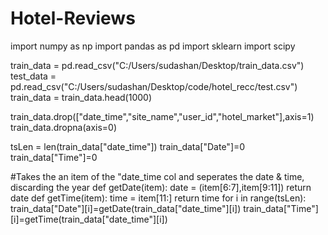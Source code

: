 # Hotel-Reviews

import numpy as np
import pandas as pd
import sklearn
import scipy

train_data = pd.read_csv("C:/Users/sudashan/Desktop/train_data.csv")
test_data = pd.read_csv("C:/Users/sudashan/Desktop/code/hotel_recc/test.csv")
train_data = train_data.head(1000)

train_data.drop(["date_time","site_name","user_id","hotel_market"],axis=1)
train_data.dropna(axis=0)

tsLen = len(train_data["date_time"])
train_data["Date"]=0
train_data["Time"]=0

#Takes the an item of the "date_time col and seperates the date & time, discarding the year
def getDate(item):
    date = (item[6:7],item[9:11])
    return date
def getTime(item):
    time = item[11:]
    return time
for i in range(tsLen):
    train_data["Date"][i]=getDate(train_data["date_time"][i])
    train_data["Time"][i]=getTime(train_data["date_time"][i])
